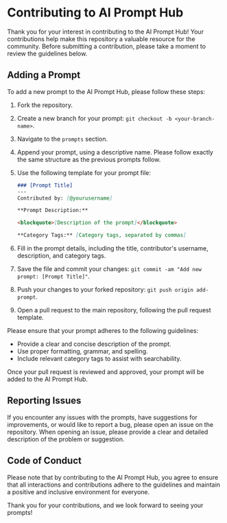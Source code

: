# Contributing to AI Prompt Hub

Thank you for your interest in contributing to the AI Prompt Hub! Your contributions help make this repository a valuable resource for the community. Before submitting a contribution, please take a moment to review the guidelines below.

## Adding a Prompt

To add a new prompt to the AI Prompt Hub, please follow these steps:

1. Fork the repository.
2. Create a new branch for your prompt: `git checkout -b <your-branch-name>`.
3. Navigate to the `prompts` section.
4. Append your prompt, using a descriptive name. Please follow exactly the same structure as the previous prompts follow.
5. Use the following template for your prompt file:

   ```markdown
   ### [Prompt Title]
   ---
   Contributed by: [@yourusername]

   **Prompt Description:**

   <blockquote>[Description of the prompt]</blockquote>

   **Category Tags:** [Category tags, separated by commas]
   ```

6. Fill in the prompt details, including the title, contributor's username, description, and category tags.
7. Save the file and commit your changes: `git commit -am "Add new prompt: [Prompt Title]"`.
8. Push your changes to your forked repository: `git push origin add-prompt`.
9. Open a pull request to the main repository, following the pull request template.

Please ensure that your prompt adheres to the following guidelines:

- Provide a clear and concise description of the prompt.
- Use proper formatting, grammar, and spelling.
- Include relevant category tags to assist with searchability.

Once your pull request is reviewed and approved, your prompt will be added to the AI Prompt Hub.

## Reporting Issues

If you encounter any issues with the prompts, have suggestions for improvements, or would like to report a bug, please open an issue on the repository. When opening an issue, please provide a clear and detailed description of the problem or suggestion.

## Code of Conduct

Please note that by contributing to the AI Prompt Hub, you agree to ensure that all interactions and contributions adhere to the guidelines and maintain a positive and inclusive environment for everyone.

Thank you for your contributions, and we look forward to seeing your prompts!